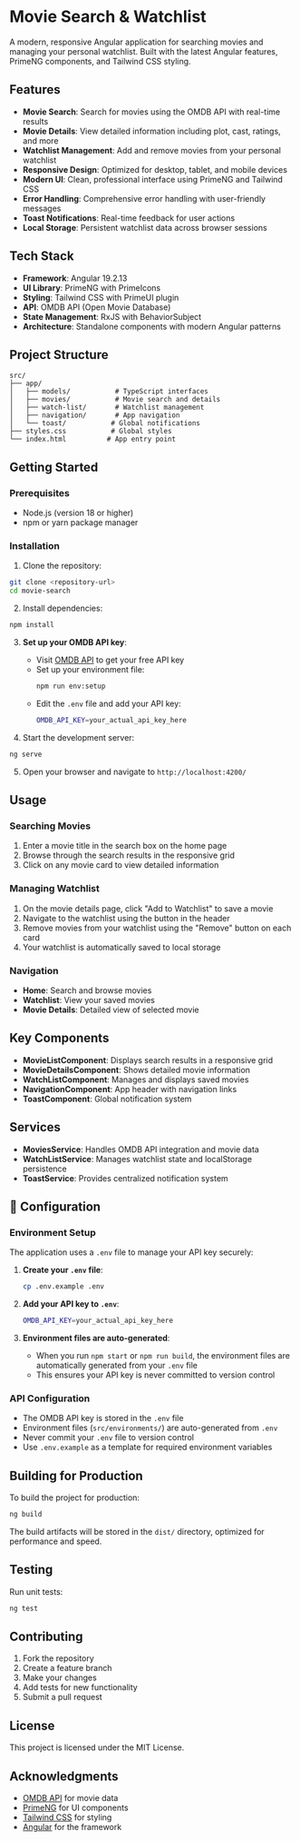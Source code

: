 # Movie Search & Watchlist

A modern, responsive Angular application for searching movies and managing your personal watchlist. Built with the latest Angular features, PrimeNG components, and Tailwind CSS styling.

## Features

- **Movie Search**: Search for movies using the OMDB API with real-time results
- **Movie Details**: View detailed information including plot, cast, ratings, and more
- **Watchlist Management**: Add and remove movies from your personal watchlist
- **Responsive Design**: Optimized for desktop, tablet, and mobile devices
- **Modern UI**: Clean, professional interface using PrimeNG and Tailwind CSS
- **Error Handling**: Comprehensive error handling with user-friendly messages
- **Toast Notifications**: Real-time feedback for user actions
- **Local Storage**: Persistent watchlist data across browser sessions

## Tech Stack

- **Framework**: Angular 19.2.13
- **UI Library**: PrimeNG with PrimeIcons
- **Styling**: Tailwind CSS with PrimeUI plugin
- **API**: OMDB API (Open Movie Database)
- **State Management**: RxJS with BehaviorSubject
- **Architecture**: Standalone components with modern Angular patterns

## Project Structure

```
src/
├── app/
│   ├── models/           # TypeScript interfaces
│   ├── movies/           # Movie search and details
│   ├── watch-list/       # Watchlist management
│   ├── navigation/       # App navigation
│   └── toast/           # Global notifications
├── styles.css           # Global styles
└── index.html          # App entry point
```

## Getting Started

### Prerequisites

- Node.js (version 18 or higher)
- npm or yarn package manager

### Installation

1. Clone the repository:
```bash
git clone <repository-url>
cd movie-search
```

2. Install dependencies:
```bash
npm install
```

3. **Set up your OMDB API key**:
   - Visit [OMDB API](https://www.omdbapi.com/apikey.aspx) to get your free API key
   - Set up your environment file:
     ```bash
     npm run env:setup
     ```
   - Edit the `.env` file and add your API key:
     ```bash
     OMDB_API_KEY=your_actual_api_key_here
     ```

4. Start the development server:
```bash
ng serve
```

5. Open your browser and navigate to `http://localhost:4200/`

## Usage

### Searching Movies
1. Enter a movie title in the search box on the home page
2. Browse through the search results in the responsive grid
3. Click on any movie card to view detailed information

### Managing Watchlist
1. On the movie details page, click "Add to Watchlist" to save a movie
2. Navigate to the watchlist using the button in the header
3. Remove movies from your watchlist using the "Remove" button on each card
4. Your watchlist is automatically saved to local storage

### Navigation
- **Home**: Search and browse movies
- **Watchlist**: View your saved movies
- **Movie Details**: Detailed view of selected movie

## Key Components

- **MovieListComponent**: Displays search results in a responsive grid
- **MovieDetailsComponent**: Shows detailed movie information
- **WatchListComponent**: Manages and displays saved movies
- **NavigationComponent**: App header with navigation links
- **ToastComponent**: Global notification system

## Services

- **MoviesService**: Handles OMDB API integration and movie data
- **WatchListService**: Manages watchlist state and localStorage persistence
- **ToastService**: Provides centralized notification system

## 🔧 Configuration

### Environment Setup
The application uses a `.env` file to manage your API key securely:

1. **Create your `.env` file**:
   ```bash
   cp .env.example .env
   ```

2. **Add your API key to `.env`**:
   ```bash
   OMDB_API_KEY=your_actual_api_key_here
   ```

3. **Environment files are auto-generated**: 
   - When you run `npm start` or `npm run build`, the environment files are automatically generated from your `.env` file
   - This ensures your API key is never committed to version control

### API Configuration
- The OMDB API key is stored in the `.env` file
- Environment files (`src/environments/`) are auto-generated from `.env`
- Never commit your `.env` file to version control
- Use `.env.example` as a template for required environment variables

## Building for Production

To build the project for production:

```bash
ng build
```

The build artifacts will be stored in the `dist/` directory, optimized for performance and speed.

## Testing

Run unit tests:
```bash
ng test
```

## Contributing

1. Fork the repository
2. Create a feature branch
3. Make your changes
4. Add tests for new functionality
5. Submit a pull request

## License

This project is licensed under the MIT License.

## Acknowledgments

- [OMDB API](https://www.omdbapi.com/) for movie data
- [PrimeNG](https://primeng.org/) for UI components
- [Tailwind CSS](https://tailwindcss.com/) for styling
- [Angular](https://angular.dev/) for the framework
